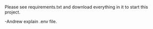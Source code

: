 Please see requirements.txt and download everything in it to start this project. 

-Andrew explain .env file. 